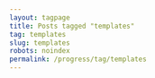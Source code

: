 ```yaml
---
layout: tagpage
title: Posts tagged "templates"
tag: templates
slug: templates
robots: noindex
permalink: /progress/tag/templates
---
```

